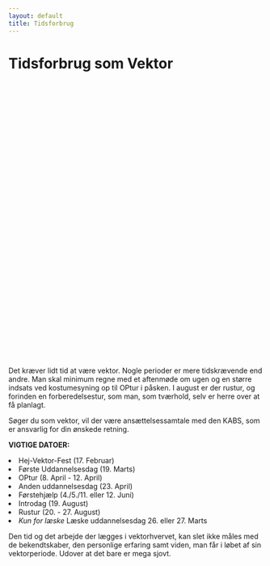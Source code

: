 ```yaml
---
layout: default
title: Tidsforbrug
---
```


<h1>Tidsforbrug som Vektor</h1>

<div id="poster-image" style="height: 550px; background-image: url('/static/img/magicalTime.gif');">
</div>

<p>
Det kræver lidt tid at være vektor. Nogle perioder er mere tidskrævende end andre. 
Man skal minimum regne med et aftenmøde om ugen og en større indsats ved kostumesyning op til OPtur i påsken.
I august er der rustur, og forinden en forberedelsestur, som man, som tværhold, selv er herre over at få planlagt.
</p>

<p>
Søger du som vektor, vil der være ansættelsessamtale med den KABS, som er ansvarlig for din ønskede retning.
</p>


<p>
<b>VIGTIGE DATOER:</b>
</p>

<li>Hej-Vektor-Fest (17. Februar)</li>
<li>Første Uddannelsesdag (19. Marts)</li>
<li>OPtur (8. April - 12. April)</li>
<li>Anden uddannelsesdag (23. April)</li>
<li>Førstehjælp (4./5./11. eller 12. Juni)</li>
<li>Introdag (19. August) </li>
<li>Rustur (20. - 27. August)</li>
<li><a style="font-style: italic;">Kun for læske </a>Læske uddannelsesdag 26. eller 27. Marts</li>

<p>
Den tid og det arbejde der lægges i vektorhvervet, kan slet ikke måles med de bekendtskaber, den personlige erfaring samt viden, man får i løbet af sin vektorperiode. Udover at det bare er mega sjovt.
</p>
